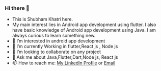### Hi there 👋
- This is Shubham Khatri here.
- My main interest lies in Android app development using flutter. I also have basic knowledge of Android app development using Java. I am always curious to learn something new.
- 👀 I’m interested in android app development
- 🌱 I’m currently Working in flutter,React js , Node js 
- 💞️ I’m looking to collaborate on any project
- 💬 Ask me about Java,Flutter,Dart,Node js, React js
- 📫 How to reach me: [My Linkedln Profile](https://www.linkedin.com/in/shubham-khatri-b84209190/) or [Email](mailto:shubhamkhatri767.com?subject=[GitHub])

<!---
sudarshansingh046/sudarshansingh046 is a ✨ special ✨ repository because its `README.md` (this file) appears on your GitHub profile.
You can click the Preview link to take a look at your changes.
--->


<!--
**sudarshansingh046/sudarshansingh046** is a ✨ _special_ ✨ repository because its `README.md` (this file) appears on your GitHub profile.

Here are some ideas to get you started:

- 🔭 I’m currently working on ...
- 🌱 I’m currently learning ...
- 👯 I’m looking to collaborate on ...
- 🤔 I’m looking for help with ...
- 💬 Ask me about ...
- 📫 How to reach me: ...
- 😄 Pronouns: ...
- ⚡ Fun fact: ...
-->

